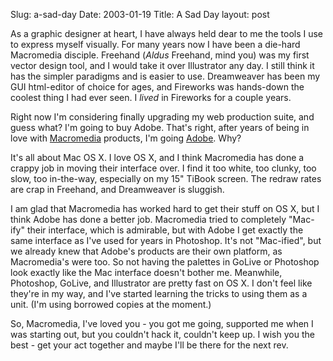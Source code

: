 Slug: a-sad-day
Date: 2003-01-19
Title: A Sad Day
layout: post

As a graphic designer at heart, I have always held dear to me the tools I use to express myself visually. For many years now I have been a die-hard Macromedia disciple. Freehand (*Aldus* Freehand, mind you) was my first vector design tool, and I would take it over Illustrator any day. I still think it has the simpler paradigms and is easier to use. Dreamweaver has been my GUI html-editor of choice for ages, and Fireworks was hands-down the coolest thing I had ever seen. I *lived* in Fireworks for a couple years.


Right now I&#39;m considering finally upgrading my web production suite, and guess what? I&#39;m going to buy Adobe. That&#39;s right, after years of being in love with <a href="http://www.macromedia.com">Macromedia</a> products, I&#39;m going <a href="http://www.adobe.com">Adobe</a>. Why?


It&#39;s all about Mac OS X. I love OS X, and I think Macromedia has done a crappy job in moving their interface over. I find it too white, too clunky, too slow, too in-the-way, especially on my 15&quot; TiBook screen. The redraw rates are crap in Freehand, and Dreamweaver is sluggish.


I am glad that Macromedia has worked hard to get their stuff on OS X, but I think Adobe has done a better job. Macromedia tried to completely &quot;Mac-ify&quot; their interface, which is admirable, but with Adobe I get exactly the same interface as I&#39;ve used for years in Photoshop. It&#39;s not &quot;Mac-ified&quot;, but we already knew that Adobe&#39;s products are their own platform, as Macromedia&#39;s were too. So not having the palettes in GoLive or Photoshop look exactly like the Mac interface doesn&#39;t bother me. Meanwhile, Photoshop, GoLive, and Illustrator are pretty fast on OS X. I don&#39;t feel like they&#39;re in my way, and I&#39;ve started learning the tricks to using them as a unit. (I&#39;m using borrowed copies at the moment.)


So, Macromedia, I&#39;ve loved you - you got me going, supported me when I was starting out, but you couldn&#39;t hack it, couldn&#39;t keep up. I wish you the best - get your act together and maybe I&#39;ll be there for the next rev.
